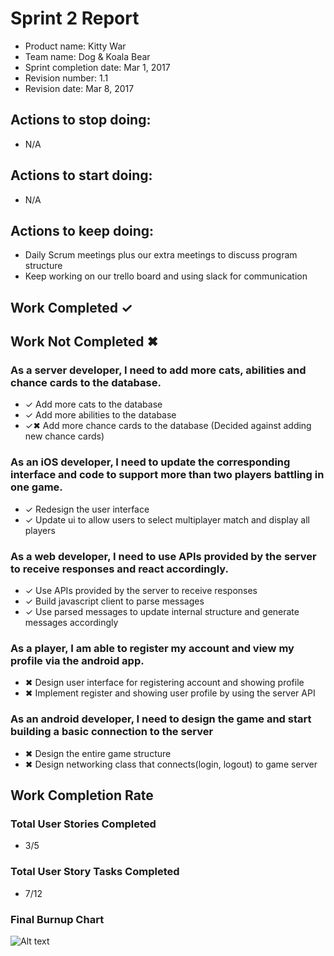 # Sprint 2 Report

* Product name: Kitty War
* Team name: Dog & Koala Bear
* Sprint completion date: Mar 1, 2017
* Revision number: 1.1
* Revision date: Mar 8, 2017

## Actions to stop doing:

* N/A

## Actions to start doing:

* N/A

## Actions to keep doing:

* Daily Scrum meetings plus our extra meetings to discuss program structure
* Keep working on our trello board and using slack for communication

## Work Completed ✓
## Work Not Completed ✖

### As a server developer, I need to add more cats, abilities and chance cards to the database.

* ✓ Add more cats to the database
* ✓ Add more abilities to the database
* ✓✖ Add more chance cards to the database (Decided against adding new chance cards)

### As an iOS developer, I need to update the corresponding interface and code to support more than two players battling in one game.

* ✓ Redesign the user interface
* ✓ Update ui to allow users to select multiplayer match and display all players

### As a web developer, I need to use APIs provided by the server to receive responses and react accordingly.

* ✓ Use APIs provided by the server to receive responses
* ✓ Build javascript client to parse messages
* ✓ Use parsed messages to update internal structure and generate messages accordingly

### As a player, I am able to register my account and view my profile via the android app.

* ✖ Design user interface for registering account and showing profile
* ✖ Implement register and showing user profile by using the server API

### As an android developer, I need to design the game and start building a basic connection to the server

* ✖ Design the entire game structure
* ✖ Design networking class that connects(login, logout) to game server


## Work Completion Rate

### Total User Stories Completed
* 3/5

### Total User Story Tasks Completed
* 7/12

### Final Burnup Chart
![Alt text](https://docs.google.com/spreadsheets/d/1UTgSQnq5KGxRl0Mk2hptpFh8HUBJQI9BpOhrItX3quM/pubchart?oid=344030991&format=image "Burnup Chart")
